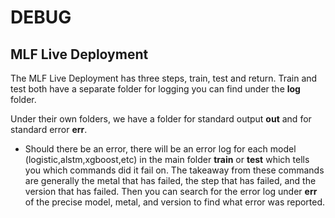 # DEBUG

## MLF Live Deployment

The MLF Live Deployment has three steps, train, test and return. Train and test both have a separate folder for logging you can find under the **log** folder.

Under their own folders, we have a folder for standard output **out** and for standard error **err**.

* Should there be an error, there will be an error log for each model (logistic,alstm,xgboost,etc) in the main folder **train** or **test** which tells you which commands did it fail on. The takeaway from these commands are generally the metal that has failed, the step that has failed, and the version that has failed. Then you can search for the error log under **err** of the precise model, metal, and version to find what error was reported.


